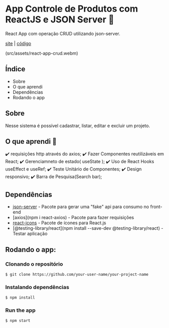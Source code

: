 # App Controle de Produtos com ReactJS e JSON Server :rocket:

React App com operação CRUD utilizando json-server.

[site]() | [código]()


(src/assets/react-app-crud.webm)


## Índice
- Sobre
- O que aprendi
- Dependências
- Rodando o app


## Sobre

Nesse sistema é possível cadastrar, listar, editar e excluir um projeto.


## O que aprendi :dart:

:heavy_check_mark: requisições http através do axios;
:heavy_check_mark: Fazer Componentes reutilizáveis em React;
:heavy_check_mark: Gerenciamneto de estado( useState );
:heavy_check_mark: Uso de React Hooks useEffect e useRef;
:heavy_check_mark: Teste Unitário de Componentes;
:heavy_check_mark: Design responsivo;
:heavy_check_mark: Barra de Pesquisa(Search bar);


## Dependências

- [json-server](https://www.npmjs.com/package/json-server) - Pacote para gerar uma "fake" api para consumo no front-end
- [axios](npm i react-axios) - Pacote para fazer requisições
- [react-icons](https://www.npmjs.com/package/react-icons) - Pacote de ícones para React.js
- [@testing-library/react](npm install --save-dev @testing-library/react) - Testar aplicação


## Rodando o app:

### Clonando o repositório
`$ git clone https://github.com/your-user-name/your-project-name`

### Instalando dependências
`$ npm install`

### Run the app
`$ npm start`